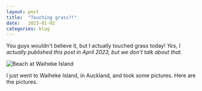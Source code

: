 ```yaml
---
layout: post
title:  "Touching grass?!"
date:   2023-01-02
categories: blog
---
```

You guys wouldn't believe it, but I actually touched grass today!
*Yes, I actually published this post in April 2023, but we don't talk about that.*

![Beach at Waiheke Island](images/waiheke/20230102_105420.jpg)

I just went to Waiheke Island, in Auckland, and took some pictures. Here are the pictures.

<div class="image-grid">
    
</div>
